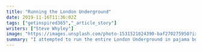 ```yaml
---
title: "Running the London Underground"
date: 2019-11-16T11:36:02Z
tags: ["getinspired365","_article_story"]
writers: ["Steve Whyley"]
image: "https://images.unsplash.com/photo-1531521024390-baf270275950?ixlib=rb-1.2.1&ixid=eyJhcHBfaWQiOjEyMDd9&auto=format&fit=crop&w=300&q=100"
summary: "I attempted to run the entire London Underground in pajama bottoms to raise money for Harry Moseley. 450 miles, 40 runs and a broken foot later this was the result."
---
```

